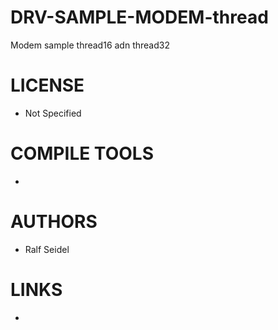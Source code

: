 # DRV-SAMPLE-MODEM-thread
Modem sample thread16 adn thread32

LICENSE
===============
* Not Specified

COMPILE TOOLS
===============
* 
 
AUTHORS
===============
* Ralf Seidel

LINKS
===============
* 
